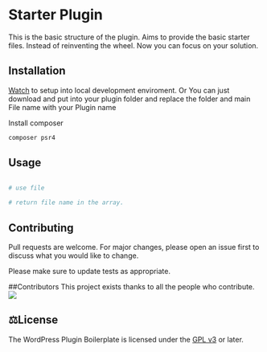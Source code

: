 # Starter Plugin

This is the basic structure of the plugin. Aims to provide the basic starter files. Instead of reinventing the wheel. Now you can focus on your solution.

## Installation

 [Watch](https://youtube_url) to setup into local development enviroment. Or
You can just download and put into your plugin folder and replace the folder and main File name with your Plugin name

Install composer
```bash
composer psr4
```

## Usage

```PHP

# use file

# return file name in the array.


```

## Contributing
Pull requests are welcome. For major changes, please open an issue first to discuss what you would like to change.

Please make sure to update tests as appropriate.

##Contributors
This project exists thanks to all the people who contribute.  
<a href="https://github.com/sajjadcodes/plugin-name/graphs/contributors"><img src="https://opencollective.com/WordPress-Plugin-Boilerplate-Powered/contributors.svg?width=890"></a>
## ⚖️License
The WordPress Plugin Boilerplate is licensed under the [GPL v3](license.txt) or later.
